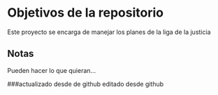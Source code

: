 # Objetivos de la repositorio

Este proyecto se encarga de manejar los planes de la liga de la justicia


## Notas
Pueden hacer lo que quieran...

###actualizado desde de github
editado desde github
